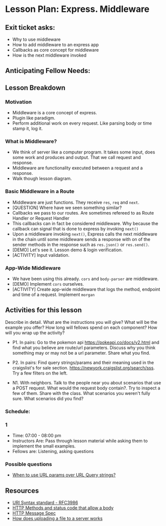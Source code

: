 # Lesson Plan: Express. Middleware

## Exit ticket asks:
* Why to use middleware
* How to add middleware to an express app
* Callbacks as core concept for middleware
* How is the next middleware invoked

## Anticipating Fellow Needs:

<!-- 1. What will fellows be most likely to struggle with and why? 
  * When to use query strings vs url params.
  * Request body encoding.
  * Query string syntax. `?` `key=value`

2. What simpler assignment will you give to a struggling fellow: 
  * Scan urls of website you are familiar with and find query strings used as well as what you think might be a route parameter.
  * Inspect a POST request in Postman or in the network tab of Chrome dev tools. What headers do you see? Where is the body data?

3. What challenge assignment will you give to a fellow who is following along and ready for the next step: 
  * Research how to handle a file upload in Express.js and implement a simple profile photo upload for a server that registers users.
 -->
## Lesson Breakdown

### Motivation
  * Middleware is a core concept of express.
  * Plugin like paradigm.
  * Perform additional work on every request. Like parsing body or time stamp it, log it.

### What is Middleware?
  * We think of server like a computer program. It takes some input, does some work and produces and output. That we call request and response.
  * Middleware are functionality executed between a request and a response.
  * Walk though lesson diagram.

### Basic Middleware in a Route
  * Middleware are just functions. They receive `res`, `req` and `next`.
  * [QUESTION] Where have we seen something similar?
  * Callbacks we pass to our routes. Are sometimes refereed to as Route Handler or Request Handler
  * This callbacks can in fact be considered middleware. Why because the callback can signal that is done to express by invoking `next()`
  * Upon a middleware invoking `next()`, Express calls the next middleware in the chain until some middleware sends a response with on of the sender methods in the response such as `res.json()` or `res.send()`.
  * [DEMO] Let's see it. Lesson demo & login verification. 
  * [ACTIVITY] Input validation.

### App-Wide Middleware
  * We have been using this already. `cors` and `body-parser` are middleware.
  * [DEMO] Implement `cors` ourselves.
  * [ACTIVITY] Create app-wide middleware that logs the method, endpoint and time of a request. Implement `morgan`

## Activities for this lesson 
Describe in detail. What are the instructions you will give? What will be the example you offer? How long will fellows spend on each component? How will you wrap up the activity?

* P1. In pairs: Go to the pokemon api https://pokeapi.co/docs/v2.html and find what you believe are route/url parameters. Discuss why you think something may or may not be a url parameter. Share what you find.

* P2. In pairs: Find query strings/params and their meaning used in the craigslist's for sale section. https://newyork.craigslist.org/search/sss. Try a few filters on the left.

* N1. With neighbors. Talk to the people near you about scenarios that use a POST request. What would the request body contain?. Try to inspect a few of them. Share with the class. What scenarios you weren't fully sure. What scenarios did you find?

### Schedule: 

### 1
* Time: 07:00 - 08:00 pm
* Instructors Are: Pass through lesson material while asking them to implement the small examples.
* Fellows are: Listening, asking questions

### Possible questions
* [When to use URL params over URL Query strings?](https://stackoverflow.com/questions/30967822/when-do-i-use-path-params-vs-query-params-in-a-restful-api)


## Resources
* [URI Syntax standard - RFC3986](https://tools.ietf.org/html/rfc3986#section-3.4)
* [HTTP Methods and status code that allow a body](https://stackoverflow.com/questions/16339198/which-http-methods-require-a-body)
* [HTTP Message Spec](https://www.w3.org/Protocols/rfc2616/rfc2616-sec4.html#sec4)
* [How does uploading a file to a server works](https://stackoverflow.com/questions/8659808/how-does-http-file-upload-work)
